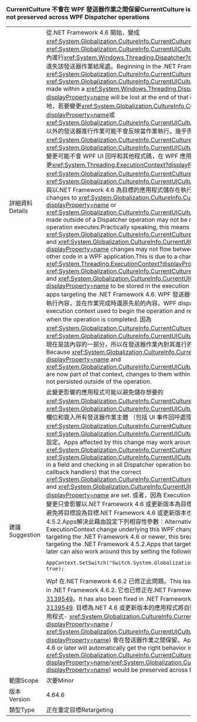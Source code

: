 ### <a name="currentculture-is-not-preserved-across-wpf-dispatcher-operations"></a><span data-ttu-id="06971-101">CurrentCulture 不會在 WPF 發送器作業之間保留</span><span class="sxs-lookup"><span data-stu-id="06971-101">CurrentCulture is not preserved across WPF Dispatcher operations</span></span>

|   |   |
|---|---|
|<span data-ttu-id="06971-102">詳細資料</span><span class="sxs-lookup"><span data-stu-id="06971-102">Details</span></span>|<span data-ttu-id="06971-103">從.NET Framework 4.6 開始，變成<xref:System.Globalization.CultureInfo.CurrentCulture?displayProperty=name>或<xref:System.Globalization.CultureInfo.CurrentUICulture?displayProperty=name>內進行<xref:System.Windows.Threading.Dispatcher?displayProperty=name>將會遺失該發送器作業結尾處。</span><span class="sxs-lookup"><span data-stu-id="06971-103">Beginning in the .NET Framework 4.6, changes to <xref:System.Globalization.CultureInfo.CurrentCulture?displayProperty=name> or <xref:System.Globalization.CultureInfo.CurrentUICulture?displayProperty=name> made within a <xref:System.Windows.Threading.Dispatcher?displayProperty=name> will be lost at the end of that dispatcher operation.</span></span> <span data-ttu-id="06971-104">同樣地，若要變更<xref:System.Globalization.CultureInfo.CurrentCulture?displayProperty=name>或<xref:System.Globalization.CultureInfo.CurrentUICulture?displayProperty=name>以外的發送器進行作業可能不會反映當作業執行。幾乎而言，這表示<xref:System.Globalization.CultureInfo.CurrentCulture?displayProperty=name>和<xref:System.Globalization.CultureInfo.CurrentUICulture?displayProperty=name>變更可能不會 WPF UI 回呼和其他程式碼，在 WPF 應用程式之間流動。這是因為變更<xref:System.Threading.ExecutionContext?displayProperty=name>，進而導致<xref:System.Globalization.CultureInfo.CurrentCulture?displayProperty=name>和<xref:System.Globalization.CultureInfo.CurrentUICulture?displayProperty=name>與以.NET Framework 4.6 為目標的應用程式儲存在執行內容的開頭。</span><span class="sxs-lookup"><span data-stu-id="06971-104">Similarly, changes to <xref:System.Globalization.CultureInfo.CurrentCulture?displayProperty=name> or <xref:System.Globalization.CultureInfo.CurrentUICulture?displayProperty=name> made outside of a Dispatcher operation may not be reflected when that operation executes.Practically speaking, this means that <xref:System.Globalization.CultureInfo.CurrentCulture?displayProperty=name> and <xref:System.Globalization.CultureInfo.CurrentUICulture?displayProperty=name> changes may not flow between WPF UI callbacks and other code in a WPF application.This is due to a change in <xref:System.Threading.ExecutionContext?displayProperty=name> that causes <xref:System.Globalization.CultureInfo.CurrentCulture?displayProperty=name> and <xref:System.Globalization.CultureInfo.CurrentUICulture?displayProperty=name> to be stored in the execution context beginning with apps targeting the .NET Framework 4.6.</span></span> <span data-ttu-id="06971-105">WPF 發送器作業會儲存用來開始作業的執行內容，並在作業完成時還原先前的內容。</span><span class="sxs-lookup"><span data-stu-id="06971-105">WPF dispatcher operations store the execution context used to begin the operation and restore the previous context when the operation is completed.</span></span> <span data-ttu-id="06971-106">因為 <xref:System.Globalization.CultureInfo.CurrentCulture?displayProperty=name> 和 <xref:System.Globalization.CultureInfo.CurrentUICulture?displayProperty=name> 現在是該內容的一部分，所以在發送器作業內對其進行的變更不會保留到作業外。</span><span class="sxs-lookup"><span data-stu-id="06971-106">Because <xref:System.Globalization.CultureInfo.CurrentCulture?displayProperty=name> and <xref:System.Globalization.CultureInfo.CurrentUICulture?displayProperty=name> are now part of that context, changes to them within a dispatcher operation are not persisted outside of the operation.</span></span>|
|<span data-ttu-id="06971-107">建議</span><span class="sxs-lookup"><span data-stu-id="06971-107">Suggestion</span></span>|<span data-ttu-id="06971-108">此變更影響的應用程式可能以避免儲存想要的<xref:System.Globalization.CultureInfo.CurrentCulture?displayProperty=name>或<xref:System.Globalization.CultureInfo.CurrentUICulture?displayProperty=name>欄位和簽入所有發送器作業主體 （包括 UI 事件回呼處理常式） 中的正確<xref:System.Globalization.CultureInfo.CurrentCulture?displayProperty=name>和<xref:System.Globalization.CultureInfo.CurrentUICulture?displayProperty=name>設定。</span><span class="sxs-lookup"><span data-stu-id="06971-108">Apps affected by this change may work around it by storing the desired <xref:System.Globalization.CultureInfo.CurrentCulture?displayProperty=name> or <xref:System.Globalization.CultureInfo.CurrentUICulture?displayProperty=name> in a field and checking in all Dispatcher operation bodies (including UI event callback handlers) that the correct <xref:System.Globalization.CultureInfo.CurrentCulture?displayProperty=name> and <xref:System.Globalization.CultureInfo.CurrentUICulture?displayProperty=name> are set.</span></span> <span data-ttu-id="06971-109">或者，因為 ExecutionContext 變更基礎 WPF 這項變更只會影響以.NET Framework 4.6 或更新版本為目標的應用程式，這個符號可以避免將目標設為目標.NET Framework 4.6 或更新版本也可以搭配.NET Framework 4.5.2.Apps解決此藉由設定下列相容性參數：</span><span class="sxs-lookup"><span data-stu-id="06971-109">Alternatively, because the ExecutionContext change underlying this WPF change only affects apps targeting the .NET Framework 4.6 or newer, this break can be avoided by targeting the .NET Framework 4.5.2.Apps that target .NET Framework 4.6 or later can also work around this by setting the following compatibility switch:</span></span><pre><code>AppContext.SetSwitch(&quot;Switch.System.Globalization.NoAsyncCurrentCulture&quot;, true);&#13;&#10;</code></pre><span data-ttu-id="06971-110">Wpf 在.NET Framework 4.6.2 已修正此問題。</span><span class="sxs-lookup"><span data-stu-id="06971-110">This issue has been fixed by WPF in .NET Framework 4.6.2.</span></span> <span data-ttu-id="06971-111">它也已修正在.NET Framework 4.6，透過 4.6.1 [KB 3139549](https://support.microsoft.com/kb/3139549)。</span><span class="sxs-lookup"><span data-stu-id="06971-111">It has also been fixed in .NET Frameworks 4.6, 4.6.1 through [KB 3139549](https://support.microsoft.com/kb/3139549).</span></span> <span data-ttu-id="06971-112">目標為.NET 4.6 或更新版本的應用程式將自動取得正確的行為在 WPF 應用程式- <xref:System.Globalization.CultureInfo.CurrentCulture?displayProperty=name> / <xref:System.Globalization.CultureInfo.CurrentUICulture?displayProperty=name>) 會在發送器作業之間保留。</span><span class="sxs-lookup"><span data-stu-id="06971-112">Applications targeting .NET 4.6 or later will automatically get the right behavior in WPF applications - <xref:System.Globalization.CultureInfo.CurrentCulture?displayProperty=name>/<xref:System.Globalization.CultureInfo.CurrentUICulture?displayProperty=name>) would be preserved across Dispatcher operations.</span></span>|
|<span data-ttu-id="06971-113">範圍</span><span class="sxs-lookup"><span data-stu-id="06971-113">Scope</span></span>|<span data-ttu-id="06971-114">次要</span><span class="sxs-lookup"><span data-stu-id="06971-114">Minor</span></span>|
|<span data-ttu-id="06971-115">版本</span><span class="sxs-lookup"><span data-stu-id="06971-115">Version</span></span>|<span data-ttu-id="06971-116">4.6</span><span class="sxs-lookup"><span data-stu-id="06971-116">4.6</span></span>|
|<span data-ttu-id="06971-117">類型</span><span class="sxs-lookup"><span data-stu-id="06971-117">Type</span></span>|<span data-ttu-id="06971-118">正在重定目標</span><span class="sxs-lookup"><span data-stu-id="06971-118">Retargeting</span></span>|

